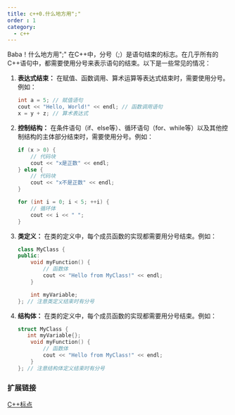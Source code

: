 ```yaml
---
title: c++0.什么地方用";"
order : 1
category:
  - c++
---
```

<ChatMessage avatar="../../../assets/emoji/blzt.png" :avatarWidth="40">
Baba！什么地方用";"
</ChatMessage>

<ChatMessage avatar="../../../assets/emoji/bqb (2).png" :avatarWidth="40" alignLeft>
在C++中，分号（;）是语句结束的标志。在几乎所有的C++语句中，都需要使用分号来表示语句的结束。以下是一些常见的情况：
</ChatMessage>


1. **表达式结束：** 在赋值、函数调用、算术运算等表达式结束时，需要使用分号。例如：
   ```cpp
   int a = 5; // 赋值语句
   cout << "Hello, World!" << endl; // 函数调用语句
   x = y + z; // 算术表达式
   ```

2. **控制结构：** 在条件语句（if、else等）、循环语句（for、while等）以及其他控制结构的主体部分结束时，需要使用分号。例如：
   ```cpp
   if (x > 0) {
       // 代码块
       cout << "x是正数" << endl;
   } else {
       // 代码块
       cout << "x不是正数" << endl;
   }

   for (int i = 0; i < 5; ++i) {
       // 循环体
       cout << i << " ";
   }
   ```

3. **类定义：** 在类的定义中，每个成员函数的实现都需要用分号结束。例如：
   ```cpp
   class MyClass {
   public:
       void myFunction() {
           // 函数体
           cout << "Hello from MyClass!" << endl;
       }

       int myVariable;
   }; // 注意类定义结束时有分号
   ```
4. **结构体：** 在类的定义中，每个成员函数的实现都需要用分号结束。例如：
   ```cpp
   struct MyClass {
      int myVariable{};
       void myFunction() {
           // 函数体
           cout << "Hello from MyClass!" << endl;
       }
   }; // 注意结构体定义结束时有分号
   ```
### 扩展链接
[C++标点](https://zh.cppreference.com/w/cpp/language/punctuators)
